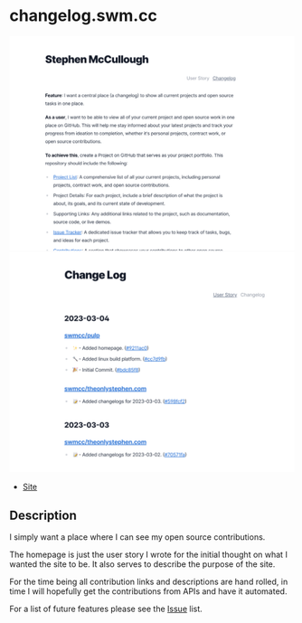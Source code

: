 # changelog.swm.cc

![Screenshot](assets/screenshot_1.png "Screenshot")
![Screenshot](assets/screenshot_2.png "Screenshot")

- [Site](https://changelog.swm.cc)

## Description

I simply want a place where I can see my open source contributions.

The homepage is just the user story I wrote for the initial thought on what I
wanted the site to be. It also serves to describe the purpose of the site. 

For the time being all contribution links and descriptions are hand rolled, in
time I will hopefully get the contributions from APIs and have it automated.

For a list of future features please see the [Issue](https://github.com/swmcc/changelog.swm.cc/issues) list.
